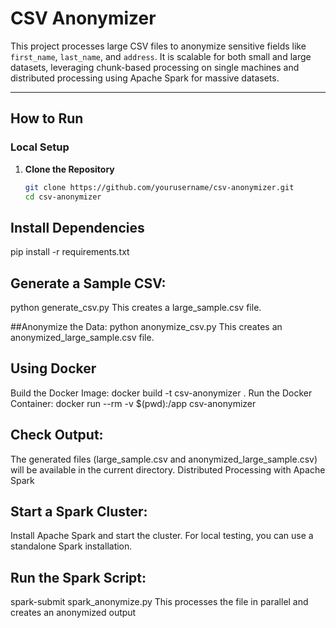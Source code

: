 # CSV Anonymizer

This project processes large CSV files to anonymize sensitive fields like `first_name`, `last_name`, and `address`. It is scalable for both small and large datasets, leveraging chunk-based processing on single machines and distributed processing using Apache Spark for massive datasets.

---

## How to Run

### Local Setup

1. **Clone the Repository**

   ```bash
   git clone https://github.com/yourusername/csv-anonymizer.git
   cd csv-anonymizer
   ```

## Install Dependencies

pip install -r requirements.txt

## Generate a Sample CSV:

python generate_csv.py
This creates a large_sample.csv file.

##Anonymize the Data:
python anonymize_csv.py
This creates an anonymized_large_sample.csv file.

## Using Docker

Build the Docker Image:
docker build -t csv-anonymizer .
Run the Docker Container:
docker run --rm -v $(pwd):/app csv-anonymizer

## Check Output:

The generated files (large_sample.csv and anonymized_large_sample.csv) will be available in the current directory.
Distributed Processing with Apache Spark

## Start a Spark Cluster:

Install Apache Spark and start the cluster. For local testing, you can use a standalone Spark installation.

## Run the Spark Script:

spark-submit spark_anonymize.py
This processes the file in parallel and creates an anonymized output
